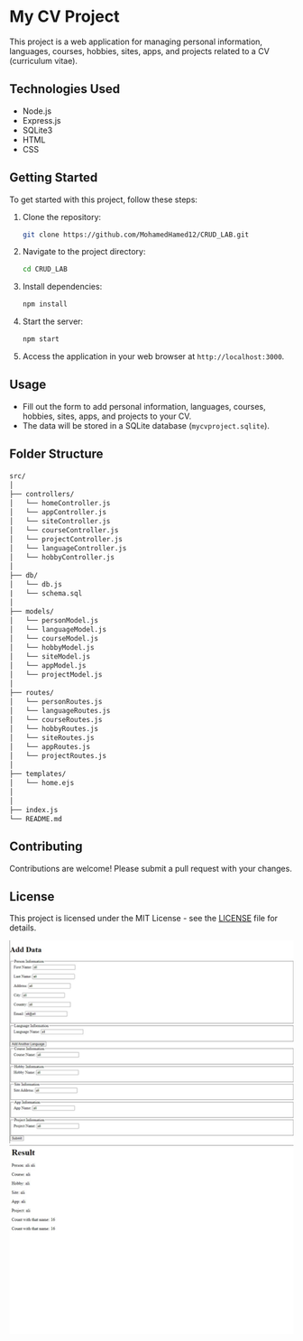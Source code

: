 
# My CV Project

This project is a web application for managing personal information, languages, courses, hobbies, sites, apps, and projects related to a CV (curriculum vitae).

## Technologies Used

- Node.js
- Express.js
- SQLite3
- HTML
- CSS 

## Getting Started

To get started with this project, follow these steps:

1. Clone the repository:

   ```bash
   git clone https://github.com/MohamedHamed12/CRUD_LAB.git
   ```

2. Navigate to the project directory:

   ```bash
   cd CRUD_LAB
   ```

3. Install dependencies:

   ```bash
   npm install
   ```

4. Start the server:

   ```bash
   npm start
   ```

5. Access the application in your web browser at `http://localhost:3000`.

## Usage

- Fill out the form to add personal information, languages, courses, hobbies, sites, apps, and projects to your CV.
- The data will be stored in a SQLite database (`mycvproject.sqlite`).

## Folder Structure

```
src/
│
├── controllers/
│   └── homeController.js
│   └── appController.js
│   └── siteController.js
│   └── courseController.js
│   └── projectController.js
│   └── languageController.js
│   └── hobbyController.js
│
├── db/
│   └── db.js
|   └── schema.sql
│
├── models/
│   └── personModel.js
│   └── languageModel.js
│   └── courseModel.js
│   └── hobbyModel.js
│   └── siteModel.js
│   └── appModel.js
│   └── projectModel.js
│
├── routes/
│   └── personRoutes.js
│   └── languageRoutes.js
│   └── courseRoutes.js
│   └── hobbyRoutes.js
│   └── siteRoutes.js
│   └── appRoutes.js
│   └── projectRoutes.js
│
├── templates/
│   └── home.ejs
│
│
├── index.js
└── README.md
```

## Contributing

Contributions are welcome! Please submit a pull request with your changes.

## License

This project is licensed under the MIT License - see the [LICENSE](LICENSE) file for details.

![alt text](readme/image.png)
![alt text](readme/result.jpg)
